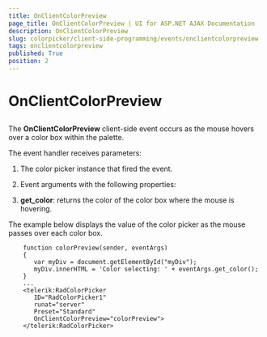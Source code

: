 ```yaml
---
title: OnClientColorPreview
page_title: OnClientColorPreview | UI for ASP.NET AJAX Documentation
description: OnClientColorPreview
slug: colorpicker/client-side-programming/events/onclientcolorpreview
tags: onclientcolorpreview
published: True
position: 2
---
```


# OnClientColorPreview



## 

The __OnClientColorPreview__ client-side event occurs as the mouse hovers over a color box within the palette.

The event handler receives parameters:

1. The color picker instance that fired the event.

1. Event arguments with the following properties:

1. __get_color__: returns the color of the color box where the mouse is hovering.

The example below displays the value of the color picker as the mouse passes over each color box.

````ASPNET
	function colorPreview(sender, eventArgs)
	{
	   var myDiv = document.getElementById("myDiv");
	   myDiv.innerHTML = 'Color selecting: ' + eventArgs.get_color();
	}
	...
	<telerik:RadColorPicker
	   ID="RadColorPicker1"
	   runat="server"
	   Preset="Standard"
	   OnClientColorPreview="colorPreview">
	</telerik:RadColorPicker>
````


